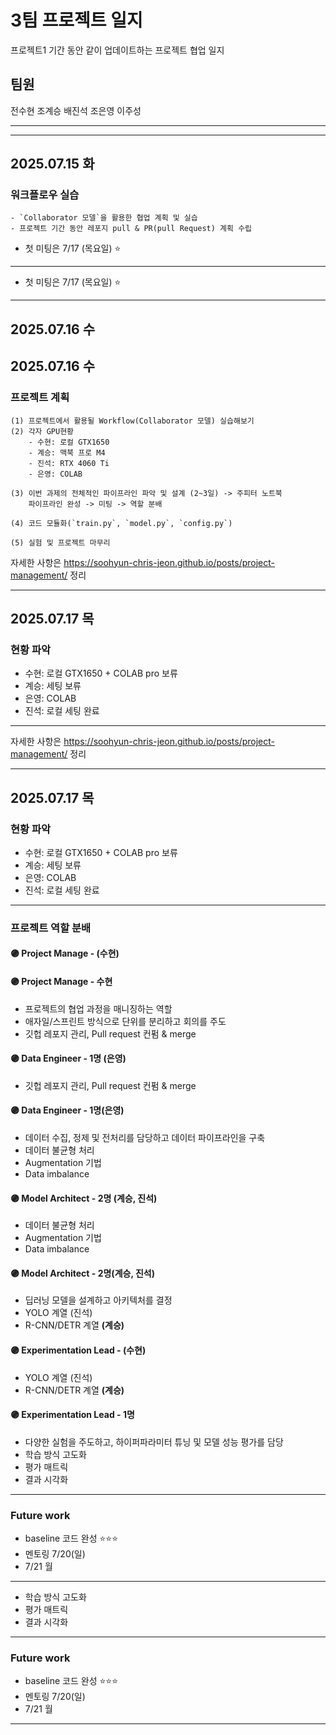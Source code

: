 # 3팀 프로젝트 일지
프로젝트1 기간 동안 같이 업데이트하는 프로젝트 협업 일지
## 팀원
전수현
조계승
배진석
조은영
이주성

---

---

## 2025.07.15 화
### 워크플로우 실습
    - `Collaborator 모델`을 활용한 협업 계획 및 실습
    - 프로젝트 기간 동안 레포지 pull & PR(pull Request) 계획 수립

- 첫 미팅은 7/17 (목요일) ⭐

---
- 첫 미팅은 7/17 (목요일) ⭐

---

## 2025.07.16 수
## 2025.07.16 수
### 프로젝트 계획
    (1) 프로젝트에서 활용될 Workflow(Collaborator 모델) 실습해보기
    (2) 각자 GPU현황  
        - 수현: 로컬 GTX1650
        - 계승: 맥북 프로 M4
        - 진석: RTX 4060 Ti
        - 은영: COLAB

    (3) 이번 과제의 전체적인 파이프라인 파악 및 설계 (2~3일) -> 주피터 노트북
        파이프라인 완성 -> 미팅 -> 역할 분배

    (4) 코드 모듈화(`train.py`, `model.py`, `config.py`)

    (5) 실험 및 프로젝트 마무리

자세한 사항은 https://soohyun-chris-jeon.github.io/posts/project-management/ 정리

---

## 2025.07.17 목
### 현황 파악
- 수현: 로컬 GTX1650 + COLAB pro 보류
- 계승: 세팅 보류
- 은영: COLAB
- 진석: 로컬 세팅 완료

---
자세한 사항은 https://soohyun-chris-jeon.github.io/posts/project-management/ 정리

---

## 2025.07.17 목
### 현황 파악
- 수현: 로컬 GTX1650 + COLAB pro 보류
- 계승: 세팅 보류
- 은영: COLAB
- 진석: 로컬 세팅 완료

---

### 프로젝트 역할 분배 
#### 🟣 Project Manage - (수현)
#### 🟣 Project Manage - 수현
- 프로젝트의 협업 과정을 매니징하는 역할
- 애자일/스프린트 방식으로 단위를 분리하고 회의를 주도
- 깃헙 레포지 관리, Pull request 컨펌 & merge

#### 🟣 Data Engineer - 1명 (은영)
- 깃헙 레포지 관리, Pull request 컨펌 & merge

#### 🟣 Data Engineer - 1명(은영)
- 데이터 수집, 정제 및 전처리를 담당하고 데이터 파이프라인을 구축
- 데이터 불균형 처리
- Augmentation 기법
- Data imbalance

#### 🟣 Model Architect	- 2명 (계승, 진석)
- 데이터 불균형 처리
- Augmentation 기법
- Data imbalance

#### 🟣 Model Architect	- 2명(계승, 진석)
- 딥러닝 모델을 설계하고 아키텍처를 결정
- YOLO 계열 (진석)
- R-CNN/DETR 계열 **(계승)**

#### 🟣 Experimentation Lead - (수현)
- YOLO 계열 (진석)
- R-CNN/DETR 계열 **(계승)**

#### 🟣 Experimentation Lead - 1명
- 다양한 실험을 주도하고, 하이퍼파라미터 튜닝 및 모델 성능 평가를 담당
- 학습 방식 고도화
- 평가 매트릭 
- 결과 시각화

---

### Future work
- baseline 코드 완성 ⭐⭐⭐
- 멘토링 7/20(일)
- 7/21 월

---
- 학습 방식 고도화
- 평가 매트릭 
- 결과 시각화

---

### Future work
- baseline 코드 완성 ⭐⭐⭐
- 멘토링 7/20(일)
- 7/21 월

---